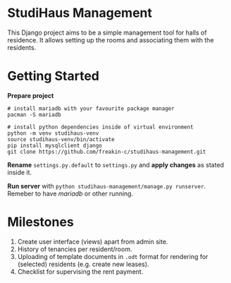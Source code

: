 # StudiHaus Management

This Django project aims to be a simple management tool for halls of residence.
It allows setting up the rooms and associating them with the residents.

# Getting Started

**Prepare project**

```{bash}
# install mariadb with your favourite package manager
pacman -S mariadb

# install python dependencies inside of virtual environment
python -m venv studihaus-venv
source studihaus-venv/bin/activate
pip install mysqlclient django
git clone https://github.com/freakin-c/studihaus-management.git
```

**Rename** `settings.py.default` to `settings.py` and **apply changes** as stated inside it.

**Run server** with `python studihaus-management/manage.py runserver`.
Remeber to have *mariadb* or other running.

# Milestones

1. Create user interface (views) apart from admin site.
2. History of tenancies per resident/room.
3. Uploading of template documents in `.odt` format for rendering for (selected) residents (e.g. create new leases).
4. Checklist for supervising the rent payment.
